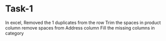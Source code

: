 # Task-1
In excel,
Removed the 1 duplicates from the row
Trim the spaces in product column
remove spaces from Address column
Fill the missing columns in category

